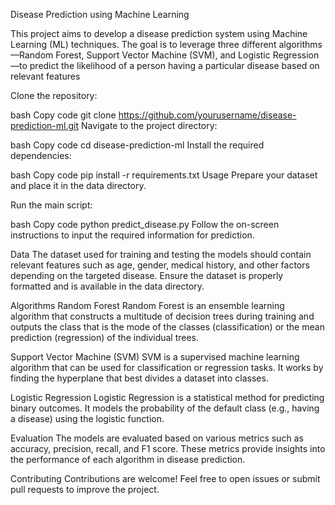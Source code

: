 Disease Prediction using Machine Learning

This project aims to develop a disease prediction system using Machine Learning (ML) techniques. The goal is to leverage three different algorithms—Random Forest, Support Vector Machine (SVM), and Logistic Regression—to predict the likelihood of a person having a particular disease based on relevant features

Clone the repository:

bash
Copy code
git clone https://github.com/yourusername/disease-prediction-ml.git
Navigate to the project directory:

bash
Copy code
cd disease-prediction-ml
Install the required dependencies:

bash
Copy code
pip install -r requirements.txt
Usage
Prepare your dataset and place it in the data directory.

Run the main script:

bash
Copy code
python predict_disease.py
Follow the on-screen instructions to input the required information for prediction.

Data
The dataset used for training and testing the models should contain relevant features such as age, gender, medical history, and other factors depending on the targeted disease. Ensure the dataset is properly formatted and is available in the data directory.

Algorithms
Random Forest
Random Forest is an ensemble learning algorithm that constructs a multitude of decision trees during training and outputs the class that is the mode of the classes (classification) or the mean prediction (regression) of the individual trees.

Support Vector Machine (SVM)
SVM is a supervised machine learning algorithm that can be used for classification or regression tasks. It works by finding the hyperplane that best divides a dataset into classes.

Logistic Regression
Logistic Regression is a statistical method for predicting binary outcomes. It models the probability of the default class (e.g., having a disease) using the logistic function.

Evaluation
The models are evaluated based on various metrics such as accuracy, precision, recall, and F1 score. These metrics provide insights into the performance of each algorithm in disease prediction.

Contributing
Contributions are welcome! Feel free to open issues or submit pull requests to improve the project.

